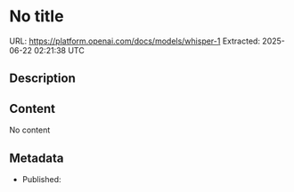 # No title
URL: https://platform.openai.com/docs/models/whisper-1
Extracted: 2025-06-22 02:21:38 UTC

## Description


## Content
No content

## Metadata
- Published: 
